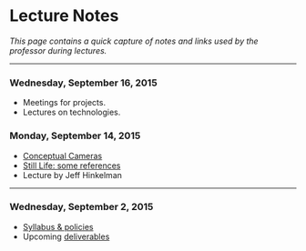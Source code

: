 # Lecture Notes

*This page contains a quick capture of notes and links used by the professor during lectures.* 

---

### Wednesday, September 16, 2015

* Meetings for projects. 
* Lectures on technologies. 

### Monday, September 14, 2015

* [Conceptual Cameras](conceptual-cameras.md)
* [Still Life: some references](object-references.md)
* Lecture by Jeff Hinkelman

---

### Wednesday, September 2, 2015

* [Syllabus & policies](../README.md)
* Upcoming [deliverables](deliverables.md)
